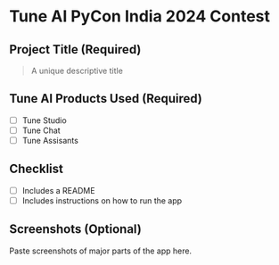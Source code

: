 # Tune AI PyCon India 2024 Contest

## Project Title (Required)
> A unique descriptive title 

## Tune AI Products Used (Required)
- [ ] Tune Studio
- [ ] Tune Chat
- [ ] Tune Assisants

## Checklist
- [ ] Includes a README
- [ ] Includes instructions on how to run the app

## Screenshots (Optional)
Paste screenshots of major parts of the app here.
